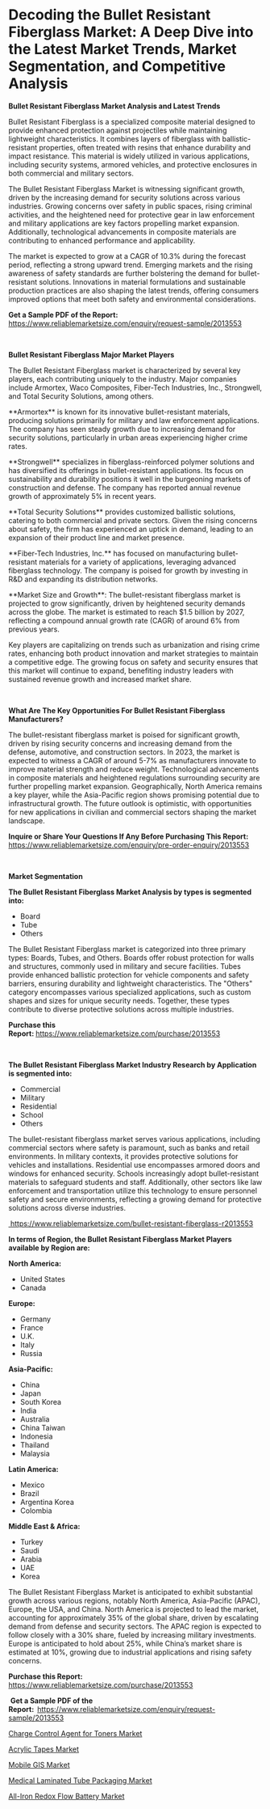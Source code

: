 <p><h1>Decoding the Bullet Resistant Fiberglass Market: A Deep Dive into the Latest Market Trends, Market Segmentation, and Competitive Analysis</h1></p><p><strong>Bullet Resistant Fiberglass Market Analysis and Latest Trends</strong></p>
<p><p>Bullet Resistant Fiberglass is a specialized composite material designed to provide enhanced protection against projectiles while maintaining lightweight characteristics. It combines layers of fiberglass with ballistic-resistant properties, often treated with resins that enhance durability and impact resistance. This material is widely utilized in various applications, including security systems, armored vehicles, and protective enclosures in both commercial and military sectors.</p><p>The Bullet Resistant Fiberglass Market is witnessing significant growth, driven by the increasing demand for security solutions across various industries. Growing concerns over safety in public spaces, rising criminal activities, and the heightened need for protective gear in law enforcement and military applications are key factors propelling market expansion. Additionally, technological advancements in composite materials are contributing to enhanced performance and applicability.</p><p>The market is expected to grow at a CAGR of 10.3% during the forecast period, reflecting a strong upward trend. Emerging markets and the rising awareness of safety standards are further bolstering the demand for bullet-resistant solutions. Innovations in material formulations and sustainable production practices are also shaping the latest trends, offering consumers improved options that meet both safety and environmental considerations.</p></p>
<p><strong>Get a Sample PDF of the Report:&nbsp;</strong> <a href="https://www.reliablemarketsize.com/enquiry/request-sample/2013553?utm_campaign=2219&utm_medium=2&utm_source=Github&utm_content=ia&utm_term=30012025&utm_id=bullet-resistant-fiberglass">https://www.reliablemarketsize.com/enquiry/request-sample/2013553</a></p>
<p>&nbsp;</p>
<p><strong>Bullet Resistant Fiberglass Major Market Players</strong></p>
<p><p>The Bullet Resistant Fiberglass market is characterized by several key players, each contributing uniquely to the industry. Major companies include Armortex, Waco Composites, Fiber-Tech Industries, Inc., Strongwell, and Total Security Solutions, among others.</p><p>**Armortex** is known for its innovative bullet-resistant materials, producing solutions primarily for military and law enforcement applications. The company has seen steady growth due to increasing demand for security solutions, particularly in urban areas experiencing higher crime rates.</p><p>**Strongwell** specializes in fiberglass-reinforced polymer solutions and has diversified its offerings in bullet-resistant applications. Its focus on sustainability and durability positions it well in the burgeoning markets of construction and defense. The company has reported annual revenue growth of approximately 5% in recent years.</p><p>**Total Security Solutions** provides customized ballistic solutions, catering to both commercial and private sectors. Given the rising concerns about safety, the firm has experienced an uptick in demand, leading to an expansion of their product line and market presence.</p><p>**Fiber-Tech Industries, Inc.** has focused on manufacturing bullet-resistant materials for a variety of applications, leveraging advanced fiberglass technology. The company is poised for growth by investing in R&D and expanding its distribution networks.</p><p>**Market Size and Growth**: The bullet-resistant fiberglass market is projected to grow significantly, driven by heightened security demands across the globe. The market is estimated to reach $1.5 billion by 2027, reflecting a compound annual growth rate (CAGR) of around 6% from previous years.</p><p>Key players are capitalizing on trends such as urbanization and rising crime rates, enhancing both product innovation and market strategies to maintain a competitive edge. The growing focus on safety and security ensures that this market will continue to expand, benefiting industry leaders with sustained revenue growth and increased market share.</p></p>
<p>&nbsp;</p>
<p><strong>What Are The Key Opportunities For Bullet Resistant Fiberglass Manufacturers?</strong></p>
<p><p>The bullet-resistant fiberglass market is poised for significant growth, driven by rising security concerns and increasing demand from the defense, automotive, and construction sectors. In 2023, the market is expected to witness a CAGR of around 5-7% as manufacturers innovate to improve material strength and reduce weight. Technological advancements in composite materials and heightened regulations surrounding security are further propelling market expansion. Geographically, North America remains a key player, while the Asia-Pacific region shows promising potential due to infrastructural growth. The future outlook is optimistic, with opportunities for new applications in civilian and commercial sectors shaping the market landscape.</p></p>
<p><strong>Inquire or Share Your Questions If Any Before Purchasing This Report:</strong> <a href="https://www.reliablemarketsize.com/enquiry/pre-order-enquiry/2013553?utm_campaign=2219&utm_medium=2&utm_source=Github&utm_content=ia&utm_term=30012025&utm_id=bullet-resistant-fiberglass">https://www.reliablemarketsize.com/enquiry/pre-order-enquiry/2013553</a></p>
<p>&nbsp;</p>
<p><strong>Market Segmentation</strong></p>
<p><strong>The Bullet Resistant Fiberglass Market Analysis by types is segmented into:</strong></p>
<p><ul><li>Board</li><li>Tube</li><li>Others</li></ul></p>
<p><p>The Bullet Resistant Fiberglass market is categorized into three primary types: Boards, Tubes, and Others. Boards offer robust protection for walls and structures, commonly used in military and secure facilities. Tubes provide enhanced ballistic protection for vehicle components and safety barriers, ensuring durability and lightweight characteristics. The "Others" category encompasses various specialized applications, such as custom shapes and sizes for unique security needs. Together, these types contribute to diverse protective solutions across multiple industries.</p></p>
<p><strong>Purchase this Report:&nbsp;</strong><a href="https://www.reliablemarketsize.com/purchase/2013553?utm_campaign=2219&utm_medium=2&utm_source=Github&utm_content=ia&utm_term=30012025&utm_id=bullet-resistant-fiberglass">https://www.reliablemarketsize.com/purchase/2013553</a></p>
<p>&nbsp;</p>
<p><strong>The Bullet Resistant Fiberglass Market Industry Research by Application is segmented into:</strong></p>
<p><ul><li>Commercial</li><li>Military</li><li>Residential</li><li>School</li><li>Others</li></ul></p>
<p><p>The bullet-resistant fiberglass market serves various applications, including commercial sectors where safety is paramount, such as banks and retail environments. In military contexts, it provides protective solutions for vehicles and installations. Residential use encompasses armored doors and windows for enhanced security. Schools increasingly adopt bullet-resistant materials to safeguard students and staff. Additionally, other sectors like law enforcement and transportation utilize this technology to ensure personnel safety and secure environments, reflecting a growing demand for protective solutions across diverse industries.</p></p>
<p><a href="https://www.reliablemarketsize.com/bullet-resistant-fiberglass-r2013553?utm_campaign=2219&utm_medium=2&utm_source=Github&utm_content=ia&utm_term=30012025&utm_id=bullet-resistant-fiberglass">&nbsp;https://www.reliablemarketsize.com/bullet-resistant-fiberglass-r2013553</a></p>
<p><strong>In terms of Region, the Bullet Resistant Fiberglass Market Players available by Region are:</strong></p>
<p>
    <p> <strong> North America: </strong>
        <ul>
            <li>United States</li>
            <li>Canada</li>
        </ul>
        </p> 
    <p> <strong> Europe: </strong>
        <ul>
            <li>Germany</li>
            <li>France</li>
            <li>U.K.</li>
            <li>Italy</li>
            <li>Russia</li>
        </ul>
        </p> 
    <p> <strong> Asia-Pacific: </strong>
        <ul>
            <li>China</li>
            <li>Japan</li>
            <li>South Korea</li>
            <li>India</li>
            <li>Australia</li>
            <li>China Taiwan</li>
            <li>Indonesia</li>
            <li>Thailand</li>
            <li>Malaysia</li>
        </ul>
        </p> 
    <p> <strong> Latin America: </strong>
        <ul>
            <li>Mexico</li>
            <li>Brazil</li>
            <li>Argentina Korea</li>
            <li>Colombia</li>
        </ul>
        </p> 
    <p> <strong> Middle East & Africa: </strong>
        <ul>
            <li>Turkey</li>
            <li>Saudi</li>
            <li>Arabia</li>
            <li>UAE</li>
            <li>Korea</li>
        </ul>
    </p>
    </p>
<p><p>The Bullet Resistant Fiberglass Market is anticipated to exhibit substantial growth across various regions, notably North America, Asia-Pacific (APAC), Europe, the USA, and China. North America is projected to lead the market, accounting for approximately 35% of the global share, driven by escalating demand from defense and security sectors. The APAC region is expected to follow closely with a 30% share, fueled by increasing military investments. Europe is anticipated to hold about 25%, while China’s market share is estimated at 10%, growing due to industrial applications and rising safety concerns.</p></p>
<p><strong>Purchase this Report: </strong><a href="https://www.reliablemarketsize.com/purchase/2013553?utm_campaign=2219&utm_medium=2&utm_source=Github&utm_content=ia&utm_term=30012025&utm_id=bullet-resistant-fiberglass">https://www.reliablemarketsize.com/purchase/2013553</a></p>
<p>&nbsp;<strong>Get a Sample PDF of the Report:&nbsp;&nbsp;</strong><a href="https://www.reliablemarketsize.com/enquiry/request-sample/2013553?utm_campaign=2219&utm_medium=2&utm_source=Github&utm_content=ia&utm_term=30012025&utm_id=bullet-resistant-fiberglass">https://www.reliablemarketsize.com/enquiry/request-sample/2013553</a></p>
<p><strong></strong></p>
<p><p><a href="https://www.linkedin.com/pulse/charge-control-agent-toners-market-size-growth-expected-pelqe?utm_campaign=2219&utm_medium=2&utm_source=Github&utm_content=ia&utm_term=30012025&utm_id=bullet-resistant-fiberglass">Charge Control Agent for Toners Market</a></p><p><a href="https://www.linkedin.com/pulse/comprehensive-examination-acrylic-tapes-market-size-share-revenue-y7vhc?utm_campaign=2219&utm_medium=2&utm_source=Github&utm_content=ia&utm_term=30012025&utm_id=bullet-resistant-fiberglass">Acrylic Tapes Market</a></p><p><a href="https://www.linkedin.com/pulse/detailed-examination-mobile-gis-market-macro-overview-forecasted-ri8ze?utm_campaign=2219&utm_medium=2&utm_source=Github&utm_content=ia&utm_term=30012025&utm_id=bullet-resistant-fiberglass">Mobile GIS Market</a></p><p><a href="https://www.linkedin.com/pulse/comprehensive-assessment-medical-laminated-tube-packaging-gespc?utm_campaign=2219&utm_medium=2&utm_source=Github&utm_content=ia&utm_term=30012025&utm_id=bullet-resistant-fiberglass">Medical Laminated Tube Packaging Market</a></p><p><a href="https://www.linkedin.com/pulse/all-iron-redox-flow-battery-market-matrix-applications-types-swuse?utm_campaign=2219&utm_medium=2&utm_source=Github&utm_content=ia&utm_term=30012025&utm_id=bullet-resistant-fiberglass">All-Iron Redox Flow Battery Market</a></p></p>